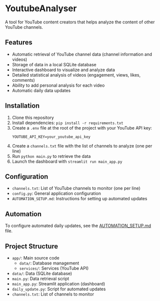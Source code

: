 # YoutubeAnalyser

A tool for YouTube content creators that helps analyze the content of other YouTube channels.

## Features

- Automatic retrieval of YouTube channel data (channel information and videos)
- Storage of data in a local SQLite database
- Interactive dashboard to visualize and analyze data
- Detailed statistical analysis of videos (engagement, views, likes, comments)
- Ability to add personal analysis for each video
- Automatic daily data updates

## Installation

1. Clone this repository
2. Install dependencies: `pip install -r requirements.txt`
3. Create a `.env` file at the root of the project with your YouTube API key:
   ```
   YOUTUBE_API_KEY=your_youtube_api_key
   ```
4. Create a `channels.txt` file with the list of channels to analyze (one per line)
5. Run `python main.py` to retrieve the data
6. Launch the dashboard with `streamlit run main_app.py`

## Configuration

- `channels.txt`: List of YouTube channels to monitor (one per line)
- `config.py`: General application configuration
- `AUTOMATION_SETUP.md`: Instructions for setting up automated updates

## Automation

To configure automated daily updates, see the [AUTOMATION_SETUP.md](AUTOMATION_SETUP.md) file.

## Project Structure

- `app/`: Main source code
  - `data/`: Database management
  - `services/`: Services (YouTube API)
- `data/`: Data (SQLite database)
- `main.py`: Data retrieval script
- `main_app.py`: Streamlit application (dashboard)
- `daily_update.py`: Script for automated updates
- `channels.txt`: List of channels to monitor
